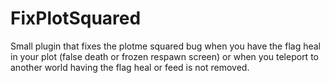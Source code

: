 # FixPlotSquared
Small plugin that fixes the plotme squared bug when you have the flag heal in your plot (false death or frozen respawn screen) or when you teleport to another world having the flag heal or feed is not removed.​
